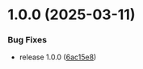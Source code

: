 # 1.0.0 (2025-03-11)


### Bug Fixes

* release 1.0.0 ([6ac15e8](https://github.com/KhanhTQ-hub/com.ktgame.services.audio/commit/6ac15e8d3a977909b3b8a907d3eb183d25a99551))
